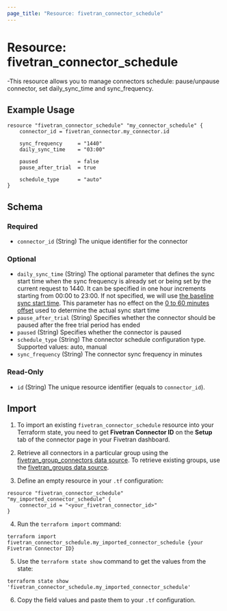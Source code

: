 ```yaml
---
page_title: "Resource: fivetran_connector_schedule"
---
```


# Resource: fivetran_connector_schedule

-This resource allows you to manage connectors schedule: pause/unpause connector, set daily_sync_time and sync_frequency.

## Example Usage

```hcl
resource "fivetran_connector_schedule" "my_connector_schedule" {
    connector_id = fivetran_connector.my_connector.id

    sync_frequency     = "1440"
    daily_sync_time    = "03:00"

    paused             = false
    pause_after_trial  = true

    schedule_type      = "auto"
}
```

<!-- schema generated by tfplugindocs -->
## Schema

### Required

- `connector_id` (String) The unique identifier for the connector

### Optional

- `daily_sync_time` (String) The optional parameter that defines the sync start time when the sync frequency is already set or being set by the current request to 1440. It can be specified in one hour increments starting from 00:00 to 23:00. If not specified, we will use [the baseline sync start time](https://fivetran.com/docs/getting-started/syncoverview#syncfrequencyandscheduling). This parameter has no effect on the [0 to 60 minutes offset](https://fivetran.com/docs/getting-started/syncoverview#syncstarttimesandoffsets) used to determine the actual sync start time
- `pause_after_trial` (String) Specifies whether the connector should be paused after the free trial period has ended
- `paused` (String) Specifies whether the connector is paused
- `schedule_type` (String) The connector schedule configuration type. Supported values: auto, manual
- `sync_frequency` (String) The connector sync frequency in minutes

### Read-Only

- `id` (String) The unique resource identifier (equals to `connector_id`).

## Import

1. To import an existing `fivetran_connector_schedule` resource into your Terraform state, you need to get **Fivetran Connector ID** on the **Setup** tab of the connector page in your Fivetran dashboard.

2. Retrieve all connectors in a particular group using the [fivetran_group_connectors data source](/docs/data-sources/group_connectors). To retrieve existing groups, use the [fivetran_groups data source](/docs/data-sources/groups).

3. Define an empty resource in your `.tf` configuration:

```hcl
resource "fivetran_connector_schedule" "my_imported_connector_schedule" {
    connector_id = "<your_fivetran_connector_id>"
}
```

4. Run the `terraform import` command:

```
terraform import fivetran_connector_schedule.my_imported_connector_schedule {your Fivetran Connector ID}
```

5.  Use the `terraform state show` command to get the values from the state:

```
terraform state show 'fivetran_connector_schedule.my_imported_connector_schedule'
```

6. Copy the field values and paste them to your `.tf` configuration.